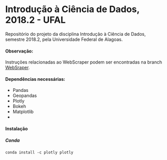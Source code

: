 # Introdução à Ciência de Dados, 2018.2 - UFAL
Repositório do projeto da disciplina Introdução à Ciência de Dados, semestre 2018.2, pela Universidade Federal de Alagoas. 

#### Observação:
Instruções relacionadas ao WebScraper podem ser encontradas na branch [WebSraper]("https://github.com/victoraccete/ICD_20182/tree/webScraper").

#### Dependências necessárias:
- Pandas
- Geopandas
- Plotly
- Bokeh
- Matplotlib
- 
#### Instalação
##### Conda
```
conda install -c plotly plotly 
```
